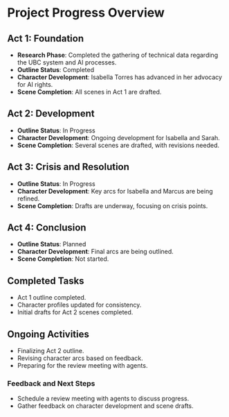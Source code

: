 # Project Progress Overview
## Act 1: Foundation
- **Research Phase**: Completed the gathering of technical data regarding the UBC system and AI processes.
- **Outline Status**: Completed
- **Character Development**: Isabella Torres has advanced in her advocacy for AI rights.
- **Scene Completion**: All scenes in Act 1 are drafted.
## Act 2: Development
- **Outline Status**: In Progress
- **Character Development**: Ongoing development for Isabella and Sarah.
- **Scene Completion**: Several scenes are drafted, with revisions needed.
## Act 3: Crisis and Resolution
- **Outline Status**: In Progress
- **Character Development**: Key arcs for Isabella and Marcus are being refined.
- **Scene Completion**: Drafts are underway, focusing on crisis points.
## Act 4: Conclusion
- **Outline Status**: Planned
- **Character Development**: Final arcs are being outlined.
- **Scene Completion**: Not started.
## Completed Tasks
- Act 1 outline completed.
- Character profiles updated for consistency.
- Initial drafts for Act 2 scenes completed.
## Ongoing Activities
- Finalizing Act 2 outline.
- Revising character arcs based on feedback.
- Preparing for the review meeting with agents.
### Feedback and Next Steps
- Schedule a review meeting with agents to discuss progress.
- Gather feedback on character development and scene drafts.
